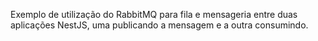 Exemplo de utilização do RabbitMQ para fila e mensageria entre duas aplicações NestJS, uma publicando a mensagem e a outra consumindo.
